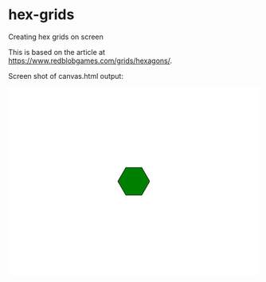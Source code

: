 # hex-grids
Creating hex grids on screen

This is based on the article at https://www.redblobgames.com/grids/hexagons/.

Screen shot of canvas.html output:

![image](download.png)
